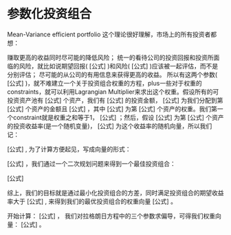 # 参数化投资组合


Mean-Variance efficient portfolio
这个理论很好理解，市场上的所有投资者都想：

赚取更高的收益同时尽可能的降低风险；
统一的看待公司的投资回报和投资所面临的风险，就比如说期望回报( [公式] )和风险( [公式] )应该被一起评估，而不是分别评估；
尽可能的从公司的有用信息来获得更高的收益。
所以有这两个参数( [公式] )，就不难建立一个关于投资组合权重的方程，plus一些对于权重的constraints，就可以利用Lagrangian Multiplier来求出这个权重。假设所有的可投资资产池有 [公式] 个资产，我们有 [公式] 的投资金额， [公式] 为我们分配到第 [公式] 个资产的金额且 [公式] ，其中 [公式] 为第 [公式] 个资产的权重。我们第一个constraint就是权重之和等于1， [公式] ；然后，假设 [公式] 为第 [公式] 个资产的投资收益率(是一个随机变量)， [公式] 为这个收益率的随机向量，所以我们记：

[公式] , 为了计算方便起见，写成向量的形式：

[公式] ，我们通过一个二次规划问题来得到一个最佳投资组合：

[公式]

综上，我们的目标就是通过最小化投资组合的方差，同时满足投资组合的期望收益率大于 [公式] , 来得到我们的最优投资组合的权重向量 [公式] 。

开始计算： [公式] ， 我们对拉格朗日方程中的三个参数求偏导，可得我们权重向量： [公式] 。
